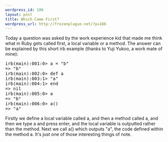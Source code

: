 ```yaml
--- 
wordpress_id: 186
layout: post
title: Which Came First?
wordpress_url: http://frozenplague.net/?p=186
---
```

Today a question was asked by the work experience kid that made me think what in Ruby gets called first, a local variable or a method. The answer can be explained by this short irb example (thanks to Yuji Yukoo, a work mate of mine):

<pre lang='rails'>
irb(main):001:0> a = "b"
=> "b"
irb(main):002:0> def a
irb(main):003:1> "a"
irb(main):004:1> end
=> nil
irb(main):005:0> a
=> "b"
irb(main):006:0> a()
=> "a"
</pre>

Firstly we define a local variable called a, and then a method called a, and then we type a and press enter, and the local variable is outputted rather than the method. Next we call a() which outputs "a", the code defined within the method a. It's just one of those interesting things of note.
